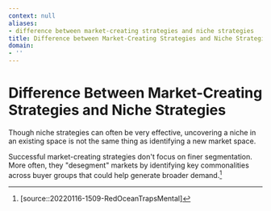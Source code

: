 ```yaml
---
context: null
aliases:
- difference between market-creating strategies and niche strategies
title: Difference between Market-Creating Strategies and Niche Strategies
domain:
- ''
---
```


# Difference Between Market-Creating Strategies and Niche Strategies

Though niche strategies can often be very effective, uncovering a niche in an existing space is not the same thing as identifying a new market space.

Successful market-creating strategies don't focus on finer segmentation. More often, they "desegment" markets by identifying key commonalities across buyer groups that could help generate broader demand.[^1]

[^1]: [source::20220116-1509-RedOceanTrapsMental]
